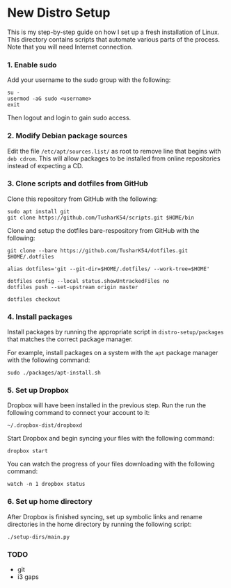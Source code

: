 # New Distro Setup

This is my step-by-step guide on how I set up a fresh installation of Linux. This directory contains scripts that automate various parts of the process. Note that you will need Internet connection.

### 1. Enable sudo

Add your username to the sudo group with the following:

```
su -
usermod -aG sudo <username>
exit
```

Then logout and login to gain sudo access.

### 2. Modify Debian package sources

Edit the file `/etc/apt/sources.list/` as root to remove line that begins with `deb cdrom`. This will allow packages to be installed from online repositories instead of expecting a CD.

### 3. Clone scripts and dotfiles from GitHub

Clone this repository from GitHub with the following:

```
sudo apt install git
git clone https://github.com/TusharK54/scripts.git $HOME/bin
```

Clone and setup the dotfiles bare-respository from GitHub with the following:

```
git clone --bare https://github.com/TusharK54/dotfiles.git $HOME/.dotfiles

alias dotfiles='git --git-dir=$HOME/.dotfiles/ --work-tree=$HOME'

dotfiles config --local status.showUntrackedFiles no
dotfiles push --set-upstream origin master

dotfiles checkout
```

### 4. Install packages

Install packages by running the appropriate script in `distro-setup/packages` that matches the correct package manager. 

For example, install packages on a system with the `apt` package manager with the following command:

```
sudo ./packages/apt-install.sh
```

### 5. Set up Dropbox

Dropbox will have been installed in the previous step. Run the run the following command to connect your account to it:

```
~/.dropbox-dist/dropboxd
```

Start Dropbox and begin syncing your files with the following command:

```
dropbox start
```

You can watch the progress of your files downloading with the following command:

```
watch -n 1 dropbox status
```

### 6. Set up home directory

After Dropbox is finished syncing, set up symbolic links and rename directories in the home directory by running the following script:

```
./setup-dirs/main.py
```

### TODO

- git
- i3 gaps
